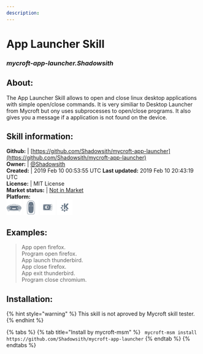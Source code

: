 ```yaml
---
description: 
---
```


# App Launcher Skill  
### _mycroft-app-launcher.Shadowsith_  
## About:  
The App Launcher Skill allows to open and close linux desktop applications
with simple open/close commands. It is very similiar to Desktop
Launcher from Mycroft but
ony uses subprocesses to open/close programs. It also gives you a message if a
application is not found on the device.

## Skill information:  
**Github:** | [https://github.com/Shadowsith/mycroft-app-launcher](https://github.com/Shadowsith/mycroft-app-launcher)  
**Owner:** | [@Shadowsith](https://github.com/Shadowsith)  
**Created:** | 2019 Feb 10 00:53:55 UTC  **Last updated:** 2019 Feb 10 20:43:19 UTC  
**License:** | MIT License  
**Market status:** | [Not in Market](https://market.mycroft.ai/skill/)  
**Platform:**  
 ![Mark I](../.gitbook/assets/mark-1-icon.png)  ![Mark II](../.gitbook/assets/mark-2-icon.png)  ![Picroft](../.gitbook/assets/picroft-icon.png)  ![plasmoid](../.gitbook/assets/kde.png)   
## Examples:  
> App open firefox.  
> Program open firefox.  
> App launch thunderbird.  
> App close firefox.  
> App exit thunderbird.  
> Program close chromium.  
  
## Installation:  
{% hint style="warning" %}
This skill is not aproved by Mycroft skill tester.
{% endhint %}
    
{% tabs %}
{% tab title="Install by mycroft-msm" %}
``` mycroft-msm install https://github.com/Shadowsith/mycroft-app-launcher```
{% endtab %}
  {% endtabs %}
  